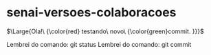 # senai-versoes-colaboracoes

$\Large{Ola!\ {\color{red} testando\ novo\ {\color{green}commit. }}}$ 

Lembrei do comando: git status
Lembrei do comando: git commit
